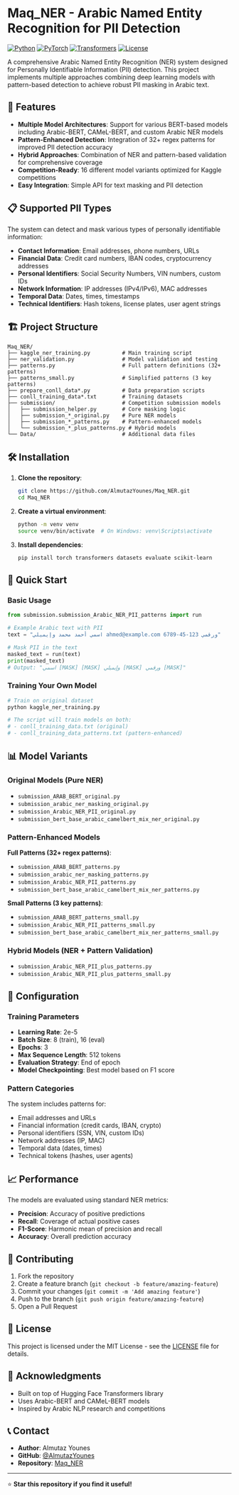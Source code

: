 # Maq_NER - Arabic Named Entity Recognition for PII Detection

[![Python](https://img.shields.io/badge/Python-3.8+-blue.svg)](https://www.python.org/downloads/)
[![PyTorch](https://img.shields.io/badge/PyTorch-2.0+-red.svg)](https://pytorch.org/)
[![Transformers](https://img.shields.io/badge/Transformers-4.20+-green.svg)](https://huggingface.co/transformers/)
[![License](https://img.shields.io/badge/License-MIT-yellow.svg)](LICENSE)

A comprehensive Arabic Named Entity Recognition (NER) system designed for Personally Identifiable Information (PII) detection. This project implements multiple approaches combining deep learning models with pattern-based detection to achieve robust PII masking in Arabic text.

## 🚀 Features

- **Multiple Model Architectures**: Support for various BERT-based models including Arabic-BERT, CAMeL-BERT, and custom Arabic NER models
- **Pattern-Enhanced Detection**: Integration of 32+ regex patterns for improved PII detection accuracy
- **Hybrid Approaches**: Combination of NER and pattern-based validation for comprehensive coverage
- **Competition-Ready**: 16 different model variants optimized for Kaggle competitions
- **Easy Integration**: Simple API for text masking and PII detection

## 📋 Supported PII Types

The system can detect and mask various types of personally identifiable information:

- **Contact Information**: Email addresses, phone numbers, URLs
- **Financial Data**: Credit card numbers, IBAN codes, cryptocurrency addresses
- **Personal Identifiers**: Social Security Numbers, VIN numbers, custom IDs
- **Network Information**: IP addresses (IPv4/IPv6), MAC addresses
- **Temporal Data**: Dates, times, timestamps
- **Technical Identifiers**: Hash tokens, license plates, user agent strings

## 🏗️ Project Structure

```
Maq_NER/
├── kaggle_ner_training.py          # Main training script
├── ner_validation.py               # Model validation and testing
├── patterns.py                     # Full pattern definitions (32+ patterns)
├── patterns_small.py               # Simplified patterns (3 key patterns)
├── prepare_conll_data*.py          # Data preparation scripts
├── conll_training_data*.txt        # Training datasets
├── submission/                     # Competition submission models
│   ├── submission_helper.py        # Core masking logic
│   ├── submission_*_original.py    # Pure NER models
│   ├── submission_*_patterns.py    # Pattern-enhanced models
│   └── submission_*_plus_patterns.py # Hybrid models
└── Data/                           # Additional data files
```

## 🛠️ Installation

1. **Clone the repository**:
   ```bash
   git clone https://github.com/AlmutazYounes/Maq_NER.git
   cd Maq_NER
   ```

2. **Create a virtual environment**:
   ```bash
   python -m venv venv
   source venv/bin/activate  # On Windows: venv\Scripts\activate
   ```

3. **Install dependencies**:
   ```bash
   pip install torch transformers datasets evaluate scikit-learn
   ```

## 🚀 Quick Start

### Basic Usage

```python
from submission.submission_Arabic_NER_PII_patterns import run

# Example Arabic text with PII
text = "اسمي أحمد محمد وإيميلي ahmed@example.com ورقمي 123-45-6789"

# Mask PII in the text
masked_text = run(text)
print(masked_text)
# Output: "اسمي [MASK] [MASK] وإيميلي [MASK] ورقمي [MASK]"
```

### Training Your Own Model

```python
# Train on original dataset
python kaggle_ner_training.py

# The script will train models on both:
# - conll_training_data.txt (original)
# - conll_training_data_patterns.txt (pattern-enhanced)
```

## 📊 Model Variants

### Original Models (Pure NER)
- `submission_ARAB_BERT_original.py`
- `submission_arabic_ner_masking_original.py`
- `submission_Arabic_NER_PII_original.py`
- `submission_bert_base_arabic_camelbert_mix_ner_original.py`

### Pattern-Enhanced Models
**Full Patterns (32+ regex patterns)**:
- `submission_ARAB_BERT_patterns.py`
- `submission_arabic_ner_masking_patterns.py`
- `submission_Arabic_NER_PII_patterns.py`
- `submission_bert_base_arabic_camelbert_mix_ner_patterns.py`

**Small Patterns (3 key patterns)**:
- `submission_ARAB_BERT_patterns_small.py`
- `submission_Arabic_NER_PII_patterns_small.py`
- `submission_bert_base_arabic_camelbert_mix_ner_patterns_small.py`

### Hybrid Models (NER + Pattern Validation)
- `submission_Arabic_NER_PII_plus_patterns.py`
- `submission_Arabic_NER_PII_plus_patterns_small.py`

## 🔧 Configuration

### Training Parameters
- **Learning Rate**: 2e-5
- **Batch Size**: 8 (train), 16 (eval)
- **Epochs**: 3
- **Max Sequence Length**: 512 tokens
- **Evaluation Strategy**: End of epoch
- **Model Checkpointing**: Best model based on F1 score

### Pattern Categories
The system includes patterns for:
- Email addresses and URLs
- Financial information (credit cards, IBAN, crypto)
- Personal identifiers (SSN, VIN, custom IDs)
- Network addresses (IP, MAC)
- Temporal data (dates, times)
- Technical tokens (hashes, user agents)

## 📈 Performance

The models are evaluated using standard NER metrics:
- **Precision**: Accuracy of positive predictions
- **Recall**: Coverage of actual positive cases
- **F1-Score**: Harmonic mean of precision and recall
- **Accuracy**: Overall prediction accuracy

## 🤝 Contributing

1. Fork the repository
2. Create a feature branch (`git checkout -b feature/amazing-feature`)
3. Commit your changes (`git commit -m 'Add amazing feature'`)
4. Push to the branch (`git push origin feature/amazing-feature`)
5. Open a Pull Request

## 📝 License

This project is licensed under the MIT License - see the [LICENSE](LICENSE) file for details.

## 🙏 Acknowledgments

- Built on top of Hugging Face Transformers library
- Uses Arabic-BERT and CAMeL-BERT models
- Inspired by Arabic NLP research and competitions

## 📞 Contact

- **Author**: Almutaz Younes
- **GitHub**: [@AlmutazYounes](https://github.com/AlmutazYounes)
- **Repository**: [Maq_NER](https://github.com/AlmutazYounes/Maq_NER)

---

⭐ **Star this repository if you find it useful!**
